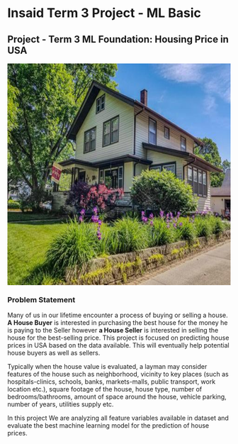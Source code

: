 # Insaid Term 3 Project - ML Basic

## Project - Term 3 ML Foundation: Housing Price in USA

<img src="house_price.png" align='center' width='1200' height='500'><br/>

<a id='section1'></a>
### Problem Statement
Many of us in our lifetime encounter a process of buying or selling a house. **A House Buyer** is interested in purchasing the best house for the money he is paying to the Seller however **a House Seller** is interested in selling the house for the best-selling price. This project is focused on predicting house prices in USA based on the data available. This will eventually help potential house buyers as well as sellers.

Typically when the house value is evaluated, a layman may consider features of the house such as neighborhood, vicinity to key places (such as hospitals-clinics, schools, banks, markets-malls, public transport, work location etc.), square footage of the house, house type, number of bedrooms/bathrooms, amount of space around the house, vehicle parking, number of years, utilities supply etc.

In this project We are analyzing all feature variables available in dataset and evaluate the best machine learning model for the prediction of  house prices.
